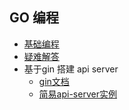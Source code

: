 ## GO 编程

- [基础编程](goProgramming/README.md)
- [疑难解答](troubleshooting/readme.md)
- 基于gin 搭建 api server
  - [gin文档](https://github.com/gin-gonic/gin)
  - [简易api-server实例](https://github.com/xiaomiwujiecao/simple-api-demo)